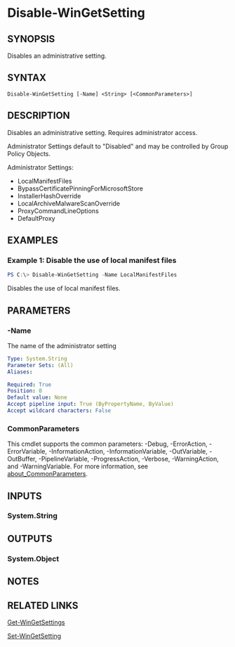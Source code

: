 ﻿---
external help file: Microsoft.WinGet.Client.Cmdlets.dll-Help.xml
Module Name: Microsoft.WinGet.Client
online version:
schema: 2.0.0
---

# Disable-WinGetSetting

## SYNOPSIS
Disables an administrative setting.

## SYNTAX

```
Disable-WinGetSetting [-Name] <String> [<CommonParameters>]
```

## DESCRIPTION
Disables an administrative setting. Requires administrator access.

Administrator Settings default to "Disabled" and may be controlled by Group Policy Objects.

Administrator Settings:

* LocalManifestFiles
* BypassCertificatePinningForMicrosoftStore
* InstallerHashOverride
* LocalArchiveMalwareScanOverride
* ProxyCommandLineOptions
* DefaultProxy

## EXAMPLES

### Example 1: Disable the use of local manifest files

```powershell
PS C:\> Disable-WinGetSetting -Name LocalManifestFiles
```

Disables the use of local manifest files.

## PARAMETERS

### -Name
The name of the administrator setting

```yaml
Type: System.String
Parameter Sets: (All)
Aliases:

Required: True
Position: 0
Default value: None
Accept pipeline input: True (ByPropertyName, ByValue)
Accept wildcard characters: False
```

### CommonParameters
This cmdlet supports the common parameters: -Debug, -ErrorAction, -ErrorVariable, -InformationAction, -InformationVariable, -OutVariable, -OutBuffer, -PipelineVariable, -ProgressAction, -Verbose, -WarningAction, and -WarningVariable. For more information, see [about_CommonParameters](http://go.microsoft.com/fwlink/?LinkID=113216).

## INPUTS

### System.String

## OUTPUTS

### System.Object
## NOTES

## RELATED LINKS

[Get-WinGetSettings](Get-WinGetSettings.md)

[Set-WinGetSetting](Set-WinGetSetting.md)
